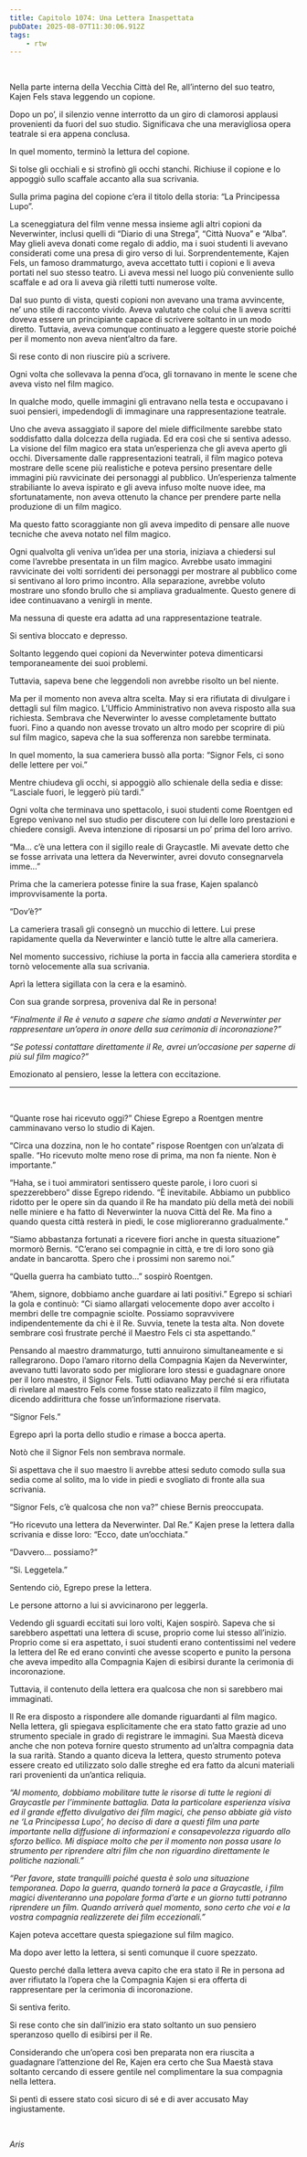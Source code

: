 ```yaml
---
title: Capitolo 1074: Una Lettera Inaspettata
pubDate: 2025-08-07T11:30:06.912Z
tags:
    - rtw
---
```



&nbsp;


<strong> </strong>


Nella parte interna della Vecchia Città del Re, all’interno del suo teatro, Kajen Fels stava leggendo un copione.


Dopo un po’, il silenzio venne interrotto da un giro di clamorosi applausi provenienti da fuori del suo studio. Significava che una meravigliosa opera teatrale si era appena conclusa.


In quel momento, terminò la lettura del copione.


Si tolse gli occhiali e si strofinò gli occhi stanchi. Richiuse il copione e lo appoggiò sullo scaffale accanto alla sua scrivania.


Sulla prima pagina del copione c’era il titolo della storia: “La Principessa Lupo”.


La sceneggiatura del film venne messa insieme agli altri copioni da Neverwinter, inclusi quelli di “Diario di una Strega”, “Città Nuova” e “Alba”. May glieli aveva donati come regalo di addio, ma i suoi studenti li avevano considerati come una presa di giro verso di lui. Sorprendentemente, Kajen Fels, un famoso drammaturgo, aveva accettato tutti i copioni e li aveva portati nel suo stesso teatro. Li aveva messi nel luogo più conveniente sullo scaffale e ad ora li aveva già riletti tutti numerose volte.


Dal suo punto di vista, questi copioni non avevano una trama avvincente, ne’ uno stile di racconto vivido. Aveva valutato che colui che li aveva scritti doveva essere un principiante capace di scrivere soltanto in un modo diretto. Tuttavia, aveva comunque continuato a leggere queste storie poiché per il momento non aveva nient’altro da fare.


Si rese conto di non riuscire più a scrivere.


Ogni volta che sollevava la penna d’oca, gli tornavano in mente le scene che aveva visto nel film magico.


In qualche modo, quelle immagini gli entravano nella testa e occupavano i suoi pensieri, impedendogli di immaginare una rappresentazione teatrale.


Uno che aveva assaggiato il sapore del miele difficilmente sarebbe stato soddisfatto dalla dolcezza della rugiada. Ed era così che si sentiva adesso. La visione del film magico era stata un’esperienza che gli aveva aperto gli occhi. Diversamente dalle rappresentazioni teatrali, il film magico poteva mostrare delle scene più realistiche e poteva persino presentare delle immagini più ravvicinate dei personaggi al pubblico. Un’esperienza talmente strabiliante lo aveva ispirato e gli aveva infuso molte nuove idee, ma sfortunatamente, non aveva ottenuto la chance per prendere parte nella produzione di un film magico.


Ma questo fatto scoraggiante non gli aveva impedito di pensare alle nuove tecniche che aveva notato nel film magico.


Ogni qualvolta gli veniva un’idea per una storia, iniziava a chiedersi sul come l’avrebbe presentata in un film magico. Avrebbe usato immagini ravvicinate dei volti sorridenti dei personaggi per mostrare al pubblico come si sentivano al loro primo incontro. Alla separazione, avrebbe voluto mostrare uno sfondo brullo che si ampliava gradualmente. Questo genere di idee continuavano a venirgli in mente.


Ma nessuna di queste era adatta ad una rappresentazione teatrale.


Si sentiva bloccato e depresso.


Soltanto leggendo quei copioni da Neverwinter poteva dimenticarsi temporaneamente dei suoi problemi.


Tuttavia, sapeva bene che leggendoli non avrebbe risolto un bel niente.


Ma per il momento non aveva altra scelta. May si era rifiutata di divulgare i dettagli sul film magico. L’Ufficio Amministrativo non aveva risposto alla sua richiesta. Sembrava che Neverwinter lo avesse completamente buttato fuori. Fino a quando non avesse trovato un altro modo per scoprire di più sul film magico, sapeva che la sua sofferenza non sarebbe terminata.


In quel momento, la sua cameriera bussò alla porta: “Signor Fels, ci sono delle lettere per voi.”


Mentre chiudeva gli occhi, si appoggiò allo schienale della sedia e disse: “Lasciale fuori, le leggerò più tardi.”


Ogni volta che terminava uno spettacolo, i suoi studenti come Roentgen ed Egrepo venivano nel suo studio per discutere con lui delle loro prestazioni e chiedere consigli. Aveva intenzione di riposarsi un po’ prima del loro arrivo.


“Ma... c’è una lettera con il sigillo reale di Graycastle. Mi avevate detto che se fosse arrivata una lettera da Neverwinter, avrei dovuto consegnarvela imme...”


Prima che la cameriera potesse finire la sua frase, Kajen spalancò improvvisamente la porta.


“Dov’è?”


La cameriera trasalì gli consegnò un mucchio di lettere. Lui prese rapidamente quella da Neverwinter e lanciò tutte le altre alla cameriera.


Nel momento successivo, richiuse la porta in faccia alla cameriera stordita e tornò velocemente alla sua scrivania.


Aprì la lettera sigillata con la cera e la esaminò.


Con sua grande sorpresa, proveniva dal Re in persona!


<em>“Finalmente il Re è venuto a sapere che siamo andati a Neverwinter per rappresentare un’opera in onore della sua cerimonia di incoronazione?”</em>


<em>“Se potessi contattare direttamente il Re, avrei un’occasione per saperne di più sul film magico?”</em>


Emozionato al pensiero, lesse la lettera con eccitazione.


***


&nbsp;


“Quante rose hai ricevuto oggi?” Chiese Egrepo a Roentgen mentre camminavano verso lo studio di Kajen.


“Circa una dozzina, non le ho contate” rispose Roentgen con un’alzata di spalle. “Ho ricevuto molte meno rose di prima, ma non fa niente. Non è importante.”


“Haha, se i tuoi ammiratori sentissero queste parole, i loro cuori si spezzerebbero” disse Egrepo ridendo. “È inevitabile. Abbiamo un pubblico ridotto per le opere sin da quando il Re ha mandato più della metà dei nobili nelle miniere e ha fatto di Neverwinter la nuova Città del Re. Ma fino a quando questa città resterà in piedi, le cose miglioreranno gradualmente.”


“Siamo abbastanza fortunati a ricevere fiori anche in questa situazione” mormorò Bernis. “C’erano sei compagnie in città, e tre di loro sono già andate in bancarotta. Spero che i prossimi non saremo noi.”


“Quella guerra ha cambiato tutto...” sospirò Roentgen.


“Ahem, signore, dobbiamo anche guardare ai lati positivi.” Egrepo si schiarì la gola e continuò: “Ci siamo allargati velocemente dopo aver accolto i membri delle tre compagnie sciolte. Possiamo sopravvivere indipendentemente da chi è il Re. Suvvia, tenete la testa alta. Non dovete sembrare così frustrate perché il Maestro Fels ci sta aspettando.”


Pensando al maestro drammaturgo, tutti annuirono simultaneamente e si rallegrarono. Dopo l’amaro ritorno della Compagnia Kajen da Neverwinter, avevano tutti lavorato sodo per migliorare loro stessi e guadagnare onore per il loro maestro, il Signor Fels. Tutti odiavano May perché si era rifiutata di rivelare al maestro Fels come fosse stato realizzato il film magico, dicendo addirittura che fosse un’informazione riservata.


“Signor Fels.”


Egrepo aprì la porta dello studio e rimase a bocca aperta.


Notò che il Signor Fels non sembrava normale.


Si aspettava che il suo maestro li avrebbe attesi seduto comodo sulla sua sedia come al solito, ma lo vide in piedi e svogliato di fronte alla sua scrivania.


“Signor Fels, c’è qualcosa che non va?” chiese Bernis preoccupata.


“Ho ricevuto una lettera da Neverwinter. Dal Re.” Kajen prese la lettera dalla scrivania e disse loro: “Ecco, date un’occhiata.”


“Davvero... possiamo?”


“Si. Leggetela.”


Sentendo ciò, Egrepo prese la lettera.


Le persone attorno a lui si avvicinarono per leggerla.


Vedendo gli sguardi eccitati sui loro volti, Kajen sospirò. Sapeva che si sarebbero aspettati una lettera di scuse, proprio come lui stesso all’inizio. Proprio come si era aspettato, i suoi studenti erano contentissimi nel vedere la lettera del Re ed erano convinti che avesse scoperto e punito la persona che aveva impedito alla Compagnia Kajen di esibirsi durante la cerimonia di incoronazione.


Tuttavia, il contenuto della lettera era qualcosa che non si sarebbero mai immaginati.


Il Re era disposto a rispondere alle domande riguardanti al film magico. Nella lettera, gli spiegava esplicitamente che era stato fatto grazie ad uno strumento speciale in grado di registrare le immagini. Sua Maestà diceva anche che non poteva fornire questo strumento ad un’altra compagnia data la sua rarità. Stando a quanto diceva la lettera, questo strumento poteva essere creato ed utilizzato solo dalle streghe ed era fatto da alcuni materiali rari provenienti da un’antica reliquia.


<em>“Al momento, dobbiamo mobilitare tutte le risorse di tutte le regioni di Graycastle per l’imminente battaglia. Data la particolare esperienza visiva ed il grande effetto divulgativo dei film magici, che penso abbiate già visto ne ‘La Principessa Lupo’, ho deciso di dare a questi film una parte importante nella diffusione di informazioni e consapevolezza riguardo allo sforzo bellico. Mi dispiace molto che per il momento non possa usare lo strumento per riprendere altri film che non riguardino direttamente le politiche nazionali.”</em>


<em>“Per favore, state tranquilli poiché questa è solo una situazione temporanea. Dopo la guerra, quando tornerà la pace a Graycastle, i film magici diventeranno una popolare forma d’arte e un giorno tutti potranno riprendere un film. Quando arriverà quel momento, sono certo che voi e la vostra compagnia realizzerete dei film eccezionali.”</em>


Kajen poteva accettare questa spiegazione sul film magico.


Ma dopo aver letto la lettera, si sentì comunque il cuore spezzato.


Questo perché dalla lettera aveva capito che era stato il Re in persona ad aver rifiutato la l’opera che la Compagnia Kajen si era offerta di rappresentare per la cerimonia di incoronazione.


Si sentiva ferito.


Si rese conto che sin dall’inizio era stato soltanto un suo pensiero speranzoso quello di esibirsi per il Re.


Considerando che un’opera così ben preparata non era riuscita a guadagnare l’attenzione del Re, Kajen era certo che Sua Maestà stava soltanto cercando di essere gentile nel complimentare la sua compagnia nella lettera.


Si pentì di essere stato così sicuro di sé e di aver accusato May ingiustamente.


&nbsp;


<em>Aris</em>





